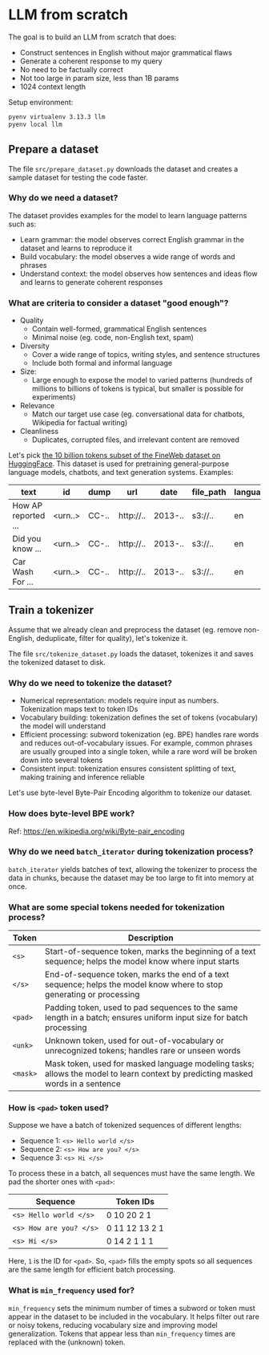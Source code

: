 # LLM from scratch

The goal is to build an LLM from scratch that does:

- Construct sentences in English without major grammatical flaws
- Generate a coherent response to my query
- No need to be factually correct
- Not too large in param size, less than 1B params
- 1024 context length

Setup environment:

```bash
pyenv virtualenv 3.13.3 llm
pyenv local llm
```

## Prepare a dataset

The file `src/prepare_dataset.py` downloads the dataset and creates a sample dataset for testing the code faster.

### Why do we need a dataset?

The dataset provides examples for the model to learn language patterns such as:

- Learn grammar: the model observes correct English grammar in the dataset and learns to reproduce it
- Build vocabulary: the model observes a wide range of words and phrases
- Understand context: the model observes how sentences and ideas flow and learns to generate coherent responses

### What are criteria to consider a dataset "good enough"?

- Quality
  - Contain well-formed, grammatical English sentences
  - Minimal noise (eg. code, non-English text, spam)
- Diversity
  - Cover a wide range of topics, writing styles, and sentence structures
  - Include both formal and informal language
- Size:
  - Large enough to expose the model to varied patterns (hundreds of millions to billions of tokens is typical, but smaller is possible for experiments)
- Relevance
  - Match our target use case (eg. conversational data for chatbots, Wikipedia for factual writing)
- Cleanliness
  - Duplicates, corrupted files, and irrelevant content are removed

Let's pick [the 10 billion tokens subset of the FineWeb dataset on HuggingFace](https://huggingface.co/datasets/HuggingFaceFW/fineweb). This dataset is used for pretraining general-purpose language models, chatbots, and text generation systems. Examples:

| text                | id      | dump  | url       | date    | file_path | language | language_score | token_count |
| ------------------- | ------- | ----- | --------- | ------- | --------- | -------- | -------------- | ----------- |
| How AP reported ... | <urn..> | CC-.. | http://.. | 2013-.. | s3://..   | en       | 0.972142       | 717         |
| Did you know ...    | <urn..> | CC-.. | http://.. | 2013-.. | s3://..   | en       | 0.947991       | 821         |
| Car Wash For ...    | <urn..> | CC-.. | http://.. | 2013-.. | s3://..   | en       | 0.911518       | 125         |

## Train a tokenizer

Assume that we already clean and preprocess the dataset (eg. remove non-English, deduplicate, filter for quality), let's tokenize it.

The file `src/tokenize_dataset.py` loads the dataset, tokenizes it and saves the tokenized dataset to disk.

### Why do we need to tokenize the dataset?

- Numerical representation: models require input as numbers. Tokenization maps text to token IDs
- Vocabulary building: tokenization defines the set of tokens (vocabulary) the model will understand
- Efficient processing: subword tokenization (eg. BPE) handles rare words and reduces out-of-vocabulary issues. For example, common phrases are usually grouped into a single token, while a rare word will be broken down into several tokens
- Consistent input: tokenization ensures consistent splitting of text, making training and inference reliable

Let's use byte-level Byte-Pair Encoding algorithm to tokenize our dataset.

### How does byte-level BPE work?

Ref: https://en.wikipedia.org/wiki/Byte-pair_encoding

### Why do we need `batch_iterator` during tokenization process?

`batch_iterator` yields batches of text, allowing the tokenizer to process the data in chunks, because the dataset may be too large to fit into memory at once.

### What are some special tokens needed for tokenization process?

| Token    | Description                                                                                                                     |
| -------- | ------------------------------------------------------------------------------------------------------------------------------- |
| `<s>`    | Start-of-sequence token, marks the beginning of a text sequence; helps the model know where input starts                        |
| `</s>`   | End-of-sequence token, marks the end of a text sequence; helps the model know where to stop generating or processing            |
| `<pad>`  | Padding token, used to pad sequences to the same length in a batch; ensures uniform input size for batch processing             |
| `<unk>`  | Unknown token, used for out-of-vocabulary or unrecognized tokens; handles rare or unseen words                                  |
| `<mask>` | Mask token, used for masked language modeling tasks; allows the model to learn context by predicting masked words in a sentence |

### How is `<pad>` token used?

Suppose we have a batch of tokenized sequences of different lengths:

- Sequence 1: `<s> Hello world </s>`
- Sequence 2: `<s> How are you? </s>`
- Sequence 3: `<s> Hi </s>`

To process these in a batch, all sequences must have the same length. We pad the shorter ones with `<pad>`:

| Sequence                | Token IDs      |
| ----------------------- | -------------- |
| `<s> Hello world </s>`  | 0 10 20 2 1    |
| `<s> How are you? </s>` | 0 11 12 13 2 1 |
| `<s> Hi </s>`           | 0 14 2 1 1 1   |

Here, `1` is the ID for `<pad>`. So, `<pad>` fills the empty spots so all sequences are the same length for efficient batch processing.

### What is `min_frequency` used for?

`min_frequency` sets the minimum number of times a subword or token must appear in the dataset to be included in the vocabulary. It helps filter out rare or noisy tokens, reducing vocabulary size and improving model generalization. Tokens that appear less than `min_frequency` times are replaced with the <unk> (unknown) token.
